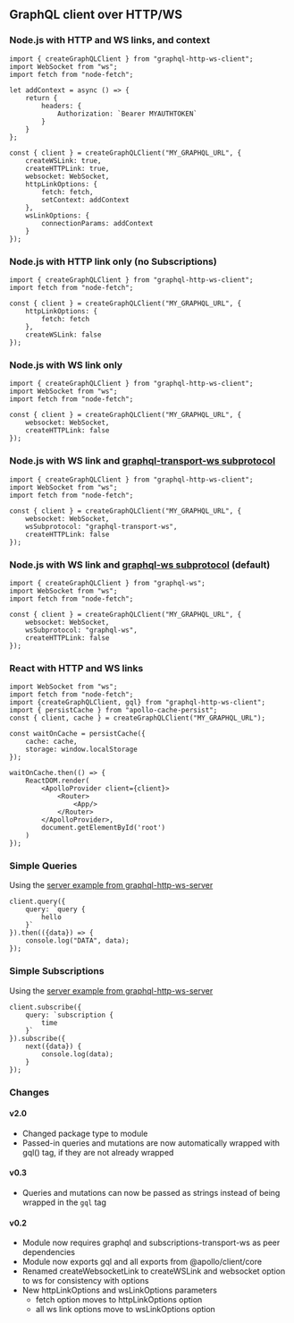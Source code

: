 ## GraphQL client over HTTP/WS

### Node.js with HTTP and WS links, and context

	import { createGraphQLClient } from "graphql-http-ws-client";
	import WebSocket from "ws";
	import fetch from "node-fetch";

    let addContext = async () => {
		return {
			headers: {
				Authorization: `Bearer MYAUTHTOKEN`
			}
		}
    };
	
	const { client } = createGraphQLClient("MY_GRAPHQL_URL", {
		createWSLink: true,
        createHTTPLink: true,
        websocket: WebSocket,
        httpLinkOptions: {
            fetch: fetch,
            setContext: addContext
        },
        wsLinkOptions: {
            connectionParams: addContext
        }
	});

### Node.js with HTTP link only (no Subscriptions)

	import { createGraphQLClient } from "graphql-http-ws-client";
	import fetch from "node-fetch";
	
	const { client } = createGraphQLClient("MY_GRAPHQL_URL", {
		httpLinkOptions: {
		    fetch: fetch
		},
		createWSLink: false
	});

### Node.js with WS link only

	import { createGraphQLClient } from "graphql-http-ws-client";
	import WebSocket from "ws";
	import fetch from "node-fetch";
	
	const { client } = createGraphQLClient("MY_GRAPHQL_URL", {
		websocket: WebSocket,
		createHTTPLink: false
	});

### Node.js with WS link and [graphql-transport-ws subprotocol](https://github.com/enisdenjo/graphql-ws/issues/154)

	import { createGraphQLClient } from "graphql-http-ws-client";
	import WebSocket from "ws";
	import fetch from "node-fetch";
	
	const { client } = createGraphQLClient("MY_GRAPHQL_URL", {
		websocket: WebSocket,
        wsSubprotocol: "graphql-transport-ws",
		createHTTPLink: false
	});

### Node.js with WS link and [graphql-ws subprotocol](https://github.com/enisdenjo/graphql-ws/issues/154) (default)

	import { createGraphQLClient } from "graphql-ws";
	import WebSocket from "ws";
	import fetch from "node-fetch";
	
	const { client } = createGraphQLClient("MY_GRAPHQL_URL", {
		websocket: WebSocket,
        wsSubprotocol: "graphql-ws",
		createHTTPLink: false
	});
	
### React with HTTP and WS links

	import WebSocket from "ws";
	import fetch from "node-fetch";
	import {createGraphQLClient, gql} from "graphql-http-ws-client";
	import { persistCache } from "apollo-cache-persist";
	const { client, cache } = createGraphQLClient("MY_GRAPHQL_URL");
	
	const waitOnCache = persistCache({
		cache: cache,
		storage: window.localStorage
	});
	
	waitOnCache.then(() => {
		ReactDOM.render(
			<ApolloProvider client={client}>
				<Router>
					<App/>
				</Router>
			</ApolloProvider>,
			document.getElementById('root')
		)
	});

### Simple Queries

Using the [server example from graphql-http-ws-server](https://github.com/johnvmt/graphql-http-ws-server#readme)

    client.query({
        query: `query {
            hello
        }`
    }).then(({data}) => {
        console.log("DATA", data);
    });

### Simple Subscriptions

Using the [server example from graphql-http-ws-server](https://github.com/johnvmt/graphql-http-ws-server#readme)

    client.subscribe({
        query: `subscription {
            time
        }`
    }).subscribe({
        next({data}) {
            console.log(data);
        }
    });
    
### Changes

#### v2.0

- Changed package type to module
- Passed-in queries and mutations are now automatically wrapped with gql() tag, if they are not already wrapped

#### v0.3

- Queries and mutations can now be passed as strings instead of being wrapped in the `gql` tag

#### v0.2
- Module now requires graphql and subscriptions-transport-ws as peer dependencies
- Module now exports gql and all exports from @apollo/client/core
- Renamed createWebsocketLink to createWSLink and websocket option to ws for consistency with options
- New httpLinkOptions and wsLinkOptions parameters
    - fetch option moves to httpLinkOptions option
    - all ws link options move to wsLinkOptions option